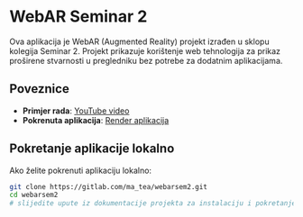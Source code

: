 # WebAR Seminar 2 

Ova aplikacija je WebAR (Augmented Reality) projekt izrađen u sklopu kolegija Seminar 2. Projekt prikazuje korištenje web tehnologija za prikaz proširene stvarnosti u pregledniku bez potrebe za dodatnim aplikacijama.

##  Poveznice

- **Primjer rada**: [YouTube video](https://www.youtube.com/watch?v=-EJZwQf5ir0)
- **Pokrenuta aplikacija**: [Render aplikacija](https://webarsem2.onrender.com/)

##  Pokretanje aplikacije lokalno

Ako želite pokrenuti aplikaciju lokalno:

```bash
git clone https://gitlab.com/ma_tea/webarsem2.git
cd webarsem2
# slijedite upute iz dokumentacije projekta za instalaciju i pokretanje
